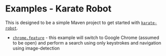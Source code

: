 # Examples - Karate Robot

This is designed to be a simple Maven project to get started with [`karate-robot`](https://github.com/karatelabs/karate/tree/master/karate-robot).

* [`chrome.feature`](src/test/java/chrome/chrome.feature) - this example will switch to Google Chrome (assumed to be open) and perform a search using only keystrokes and navigation using image-detection